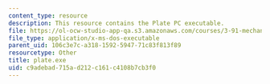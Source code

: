 ```yaml
---
content_type: resource
description: This resource contains the Plate PC executable.
file: https://ol-ocw-studio-app-qa.s3.amazonaws.com/courses/3-91-mechanical-behavior-of-plastics-spring-2007/c9adebad715ad212c161c4108b7cb3f0_plate.exe
file_type: application/x-ms-dos-executable
parent_uid: 106c3e7c-a318-1592-5947-71c83f813f89
resourcetype: Other
title: plate.exe
uid: c9adebad-715a-d212-c161-c4108b7cb3f0
---
```

